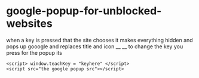 # google-popup-for-unblocked-websites
when a key is pressed that the site chooses it makes everything hidden and pops up gooogle and replaces title and icon __
__
to change the key you press for the popup its
```
<script> window.teachKey = "keyhere" </script>
<script src="the google popup src"></script>
```
